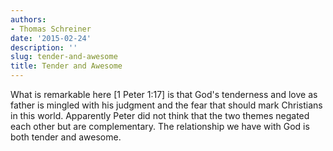 ```yaml
---
authors:
- Thomas Schreiner
date: '2015-02-24'
description: ''
slug: tender-and-awesome
title: Tender and Awesome
---
```


What is remarkable here [1 Peter 1:17] is that God's tenderness and love as father is mingled with his judgment and the fear that should mark Christians in this world. Apparently Peter did not think that the two themes negated each other but are complementary. The relationship we have with God is both tender and awesome.



